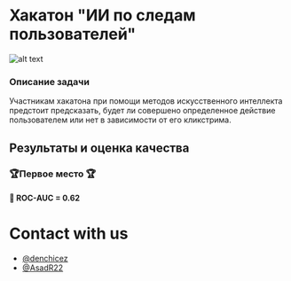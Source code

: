 # Хакатон "ИИ по следам пользователей"
![alt text](https://hacks-ai.ru/_next/image?url=https%3A%2F%2Flodmedia.hb.bizmrg.com%2Favatars%2Fevent_757124_avatar_big.jpeg&w=1920&q=75)

### Описание задачи
Участникам хакатона при помощи методов искусственного интеллекта предстоит предсказать, будет ли совершено определенное действие пользователем или нет в зависимости от его кликстрима.

## Результаты и оценка качества
### 🏆Первое место 🏆
#### 🎯 ROC-AUC = 0.62


# Contact with us
* [@denchicez](https://t.me/DenchicEz)
* [@AsadR22](https://t.me/AsadR22)
